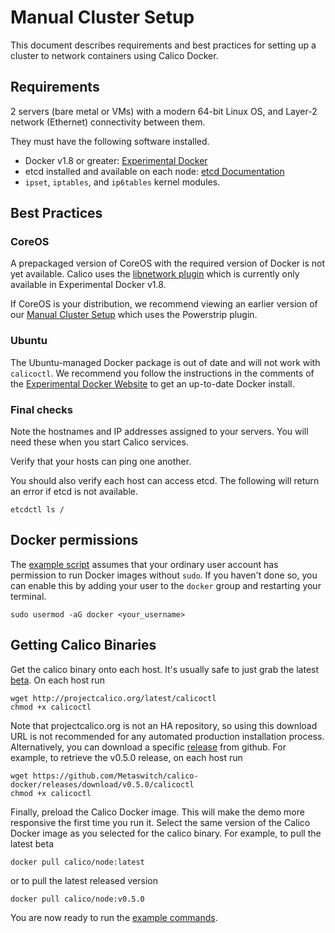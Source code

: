 # Manual Cluster Setup

This document describes requirements and best practices for setting up a cluster to network containers using Calico Docker.

## Requirements

2 servers (bare metal or VMs) with a modern 64-bit Linux OS, and Layer-2 network (Ethernet) connectivity between them.

They must have the following software installed.
 * Docker v1.8 or greater: [Experimental Docker](https://experimental.docker.com)
 * etcd installed and available on each node: [etcd Documentation](https://coreos.com/etcd/docs/2.0.8/)
 * `ipset`, `iptables`, and `ip6tables` kernel modules.

## Best Practices

### CoreOS
A prepackaged version of CoreOS with the required version of Docker is not yet available.  Calico uses the [libnetwork plugin](https://github.com/docker/libnetwork) which is currently only available in Experimental Docker v1.8.

If CoreOS is your distribution, we recommend viewing an earlier version of our [Manual Cluster Setup](https://github.com/Metaswitch/calico-docker/blob/powerstrip-archive/docs/ManualClusterSetup.md) which uses the Powerstrip plugin.

### Ubuntu
The Ubuntu-managed Docker package is out of date and will not work with `calicoctl`.  We recommend you follow the instructions in the comments of the [Experimental Docker Website](https://experimental.docker.com) to get an up-to-date Docker install.

### Final checks

Note the hostnames and IP addresses assigned to your servers.  You will need these when you start Calico services.

Verify that your hosts can ping one another.

You should also verify each host can access etcd.  The following will return an error if etcd is not available.

    etcdctl ls /

## Docker permissions

The [example script][example-commands] assumes that your ordinary user account has permission to run Docker images without `sudo`.  If you haven't done so, you can enable this by adding your user to the `docker` group and restarting your terminal.

    sudo usermod -aG docker <your_username>

## Getting Calico Binaries

Get the calico binary onto each host. It's usually safe to just grab the latest [beta](http://projectcalico.org/latest/calicoctl).  On each host run

    wget http://projectcalico.org/latest/calicoctl
	chmod +x calicoctl

Note that projectcalico.org is not an HA repository, so using this download URL is not recommended for any automated production installation process.  Alternatively, you can download a specific [release](https://github.com/Metaswitch/calico-docker/releases/) from github.  For example, to retrieve the v0.5.0 release, on each host run

	wget https://github.com/Metaswitch/calico-docker/releases/download/v0.5.0/calicoctl
	chmod +x calicoctl

Finally, preload the Calico Docker image.  This will make the demo more responsive the first time you run it.  Select the same version of the Calico Docker image as you selected for the calico binary.  For example, to pull the latest beta

    docker pull calico/node:latest

or to pull the latest released version

    docker pull calico/node:v0.5.0

You are now ready to run the [example commands][example-commands].

[example-commands]: ./GettingStarted.md#calico-services
